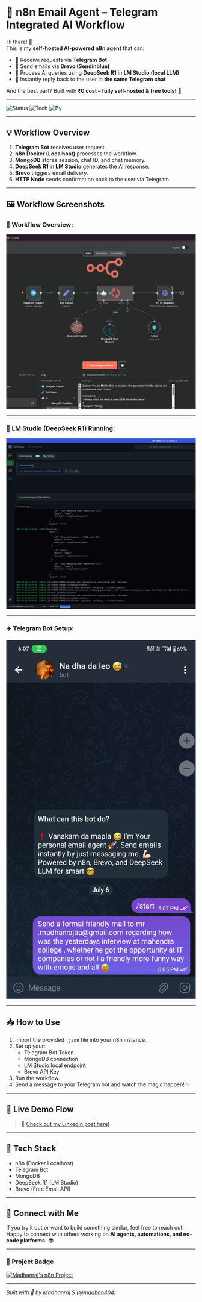 # 🚀 n8n Email Agent – Telegram Integrated AI Workflow

Hi there! 👋  
This is my **self-hosted AI-powered n8n agent** that can:
- 📩 Receive requests via **Telegram Bot**
- 📧 Send emails via **Brevo (Sendinblue)**
- 🤖 Process AI queries using **DeepSeek R1** in **LM Studio (local LLM)**
- 💬 Instantly reply back to the user in **the same Telegram chat**

And the best part? Built with **₹0 cost – fully self-hosted & free tools!** 💸

---

![Status](https://img.shields.io/badge/Build-Zero%20Cost-brightgreen)
![Tech](https://img.shields.io/badge/Built%20With-n8n%20%7C%20Telegram%20%7C%20MongoDB%20%7C%20DeepSeek%20R1%20%7C%20Brevo-blue)
![By](https://img.shields.io/badge/Author-Madhanraj%20S-yellow)

---

## 💡 Workflow Overview

1. **Telegram Bot** receives user request.
2. **n8n Docker (Localhost)** processes the workflow.
3. **MongoDB** stores session, chat ID, and chat memory.
4. **DeepSeek R1 in LM Studio** generates the AI response.
5. **Brevo** triggers email delivery.
6. **HTTP Node** sends confirmation back to the user via Telegram.

---

## 🖼️ Workflow Screenshots

### 📸 Workflow Overview:
![Workflow Screenshot](./workflow.jpg)

---

### 🤖 LM Studio (DeepSeek R1) Running:
![LM Studio Screenshot](./lmstudio.png)

---

### ✈️ Telegram Bot Setup:
![Telegram Bot Screenshot](./telegrambot.jpg)

---

## 📥 How to Use
1. Import the provided `.json` file into your n8n instance.
2. Set up your:
   - Telegram Bot Token
   - MongoDB connection
   - LM Studio local endpoint
   - Brevo API Key
3. Run the workflow.
4. Send a message to your Telegram bot and watch the magic happen! ✨

---

## 🔗 Live Demo Flow
> 📄 [Check out my LinkedIn post here!](Add-your-LinkedIn-post-link-here)

---

## 🚀 Tech Stack
- n8n (Docker Localhost)
- Telegram Bot
- MongoDB
- DeepSeek R1 (LM Studio)
- Brevo (Free Email API)

---

## 💬 Connect with Me
If you try it out or want to build something similar, feel free to reach out!  
Happy to connect with others working on **AI agents, automations, and no-code platforms.** 😎

---

### 📂 Project Badge
[![Madhanraj's n8n Project](https://img.shields.io/badge/My%20Project-n8n%20Email%20Agent-blue)](https://github.com/madhan404/n8n-email-agent)

---

*Built with 💙 by Madhanraj S ([@madhan404](https://github.com/madhan404))*
